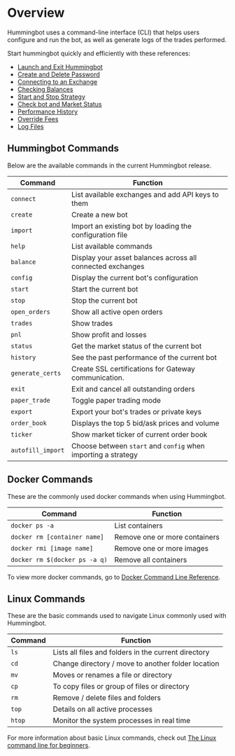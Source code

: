 # Overview

Hummingbot uses a command-line interface (CLI) that helps users configure and run the bot, as well as generate logs of the trades performed.

Start hummingbot quickly and efficiently with these references:

- [Launch and Exit Hummingbot](/operation/launch-exit)
- [Create and Delete Password](/operation/password/)
- [Connecting to an Exchange](/operation/connect-exchange)
- [Checking Balances](/operation/balances)
- [Start and Stop Strategy](/operation/start-stop)
- [Check bot and Market Status](/operation/checking-status)
- [Performance History](/operation/performance-history)
- [Override Fees](/operation/override-fees)
- [Log Files](/operation/log-files)

## Hummingbot Commands

Below are the available commands in the current Hummingbot release.

| Command           | Function                                                      |
| ----------------- | ------------------------------------------------------------- |
| `connect`         | List available exchanges and add API keys to them             |
| `create`          | Create a new bot                                              |
| `import`          | Import an existing bot by loading the configuration file      |
| `help`            | List available commands                                       |
| `balance`         | Display your asset balances across all connected exchanges    |
| `config`          | Display the current bot's configuration                       |
| `start`           | Start the current bot                                         |
| `stop`            | Stop the current bot                                          |
| `open_orders`     | Show all active open orders                                   |
| `trades`          | Show trades                                                   |
| `pnl`             | Show profit and losses                                        |
| `status`          | Get the market status of the current bot                      |
| `history`         | See the past performance of the current bot                   |
| `generate_certs`  | Create SSL certifications for Gateway communication.          |
| `exit`            | Exit and cancel all outstanding orders                        |
| `paper_trade`     | Toggle paper trading mode                                     |
| `export`          | Export your bot's trades or private keys                      |
| `order_book`      | Displays the top 5 bid/ask prices and volume                  |
| `ticker`          | Show market ticker of current order book                      |
| `autofill_import` | Choose between `start` and `config` when importing a strategy |

## Docker Commands

These are the commonly used docker commands when using Hummingbot.

| Command                       | Function                      |
| ----------------------------- | ----------------------------- |
| `docker ps -a`                | List containers               |
| `docker rm [container name]`  | Remove one or more containers |
| `docker rmi [image name]`    | Remove one or more images     |
| `docker rm $(docker ps -a q)` | Remove all containers         |

To view more docker commands, go to [Docker Command Line Reference](https://docs.docker.com/engine/reference/commandline/docker/).

## Linux Commands

These are the basic commands used to navigate Linux commonly used with Hummingbot.

| Command | Function                                             |
| ------- | ---------------------------------------------------- |
| `ls`    | Lists all files and folders in the current directory |
| `cd`    | Change directory / move to another folder location   |
| `mv`    | Moves or renames a file or directory                 |
| `cp`    | To copy files or group of files or directory         |
| `rm`    | Remove / delete files and folders                    |
| `top`   | Details on all active processes                      |
| `htop`  | Monitor the system processes in real time            |

For more information about basic Linux commands, check out [The Linux command line for beginners](https://ubuntu.com/tutorials/command-line-for-beginners#1-overview).
